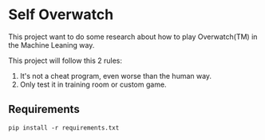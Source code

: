 # Self Overwatch

This project want to do some research about how to play Overwatch(TM) in the Machine Leaning way.

This project will follow this 2 rules:
1. It's not a cheat program, even worse than the human way.
2. Only test it in training room or custom game.

## Requirements
```
pip install -r requirements.txt
```